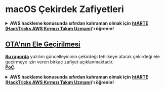 # macOS Çekirdek Zafiyetleri

<details>

<summary><strong>AWS hackleme konusunda sıfırdan kahraman olmak için</strong> <a href="https://training.hacktricks.xyz/courses/arte"><strong>htARTE (HackTricks AWS Kırmızı Takım Uzmanı)</strong></a><strong>'ı öğrenin!</strong></summary>

* **Bir siber güvenlik şirketinde çalışıyor musunuz?** **Şirketinizi HackTricks'te duyurmak** ister misiniz? **PEASS'ın en son sürümüne veya HackTricks'i PDF olarak indirmek** ister misiniz? **[ABONELİK PLANLARINI](https://github.com/sponsors/carlospolop)** kontrol edin!
* [**The PEASS Ailesi'ni**](https://opensea.io/collection/the-peass-family) keşfedin, [**NFT'lerden**](https://opensea.io/collection/the-peass-family) oluşan özel koleksiyonumuz
* [**PEASS ve HackTricks'in resmi ürünlerini**](https://peass.creator-spring.com) edinin
* **[💬 Discord grubuna](https://emojipedia.org/speech-balloon/) veya [telegram grubuna](https://t.me/peass) katılın veya** 🐦 **Twitter'da** [**@carlospolopm**](https://twitter.com/hacktricks\_live) **takip edin**.
* **Hacking hilelerinizi göndererek PR göndererek** [**hacktricks repo**](https://github.com/carlospolop/hacktricks) **ve** [**hacktricks-cloud repo**](https://github.com/carlospolop/hacktricks-cloud) **paylaşın**.

</details>

## [OTA'nın Ele Geçirilmesi](https://jhftss.github.io/The-Nightmare-of-Apple-OTA-Update/)

[**Bu raporda**](https://jhftss.github.io/The-Nightmare-of-Apple-OTA-Update/) yazılım güncelleyicinin çekirdeği tehlikeye atarak çekirdeği ele geçirmeye izin veren birkaç zafiyet açıklanmaktadır.\
[**PoC**](https://github.com/jhftss/POC/tree/main/CVE-2022-46722).

<details>

<summary><strong>AWS hackleme konusunda sıfırdan kahraman olmak için</strong> <a href="https://training.hacktricks.xyz/courses/arte"><strong>htARTE (HackTricks AWS Kırmızı Takım Uzmanı)</strong></a><strong>'ı öğrenin!</strong></summary>

* **Bir siber güvenlik şirketinde çalışıyor musunuz?** **Şirketinizi HackTricks'te duyurmak** ister misiniz? **PEASS'ın en son sürümüne veya HackTricks'i PDF olarak indirmek** ister misiniz? **[ABONELİK PLANLARINI](https://github.com/sponsors/carlospolop)** kontrol edin!
* [**The PEASS Ailesi'ni**](https://opensea.io/collection/the-peass-family) keşfedin, [**NFT'lerden**](https://opensea.io/collection/the-peass-family) oluşan özel koleksiyonumuz
* [**PEASS ve HackTricks'in resmi ürünlerini**](https://peass.creator-spring.com) edinin
* **[💬 Discord grubuna](https://emojipedia.org/speech-balloon/) veya [telegram grubuna](https://t.me/peass) katılın veya** 🐦 **Twitter'da** [**@carlospolopm**](https://twitter.com/hacktricks\_live) **takip edin**.
* **Hacking hilelerinizi göndererek PR göndererek** [**hacktricks repo**](https://github.com/carlospolop/hacktricks) **ve** [**hacktricks-cloud repo**](https://github.com/carlospolop/hacktricks-cloud) **paylaşın**.

</details>
